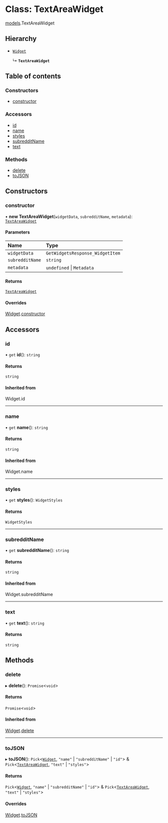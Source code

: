 # Class: TextAreaWidget

[models](../modules/models.md).TextAreaWidget

## Hierarchy

- [`Widget`](models.Widget.md)

  ↳ **`TextAreaWidget`**

## Table of contents

### Constructors

- [constructor](models.TextAreaWidget.md#constructor)

### Accessors

- [id](models.TextAreaWidget.md#id)
- [name](models.TextAreaWidget.md#name)
- [styles](models.TextAreaWidget.md#styles)
- [subredditName](models.TextAreaWidget.md#subredditname)
- [text](models.TextAreaWidget.md#text)

### Methods

- [delete](models.TextAreaWidget.md#delete)
- [toJSON](models.TextAreaWidget.md#tojson)

## Constructors

### <a id="constructor" name="constructor"></a> constructor

• **new TextAreaWidget**(`widgetData`, `subredditName`, `metadata`): [`TextAreaWidget`](models.TextAreaWidget.md)

#### Parameters

| Name            | Type                            |
| :-------------- | :------------------------------ |
| `widgetData`    | `GetWidgetsResponse_WidgetItem` |
| `subredditName` | `string`                        |
| `metadata`      | `undefined` \| `Metadata`       |

#### Returns

[`TextAreaWidget`](models.TextAreaWidget.md)

#### Overrides

[Widget](models.Widget.md).[constructor](models.Widget.md#constructor)

## Accessors

### <a id="id" name="id"></a> id

• `get` **id**(): `string`

#### Returns

`string`

#### Inherited from

Widget.id

---

### <a id="name" name="name"></a> name

• `get` **name**(): `string`

#### Returns

`string`

#### Inherited from

Widget.name

---

### <a id="styles" name="styles"></a> styles

• `get` **styles**(): `WidgetStyles`

#### Returns

`WidgetStyles`

---

### <a id="subredditname" name="subredditname"></a> subredditName

• `get` **subredditName**(): `string`

#### Returns

`string`

#### Inherited from

Widget.subredditName

---

### <a id="text" name="text"></a> text

• `get` **text**(): `string`

#### Returns

`string`

## Methods

### <a id="delete" name="delete"></a> delete

▸ **delete**(): `Promise`\<`void`\>

#### Returns

`Promise`\<`void`\>

#### Inherited from

[Widget](models.Widget.md).[delete](models.Widget.md#delete)

---

### <a id="tojson" name="tojson"></a> toJSON

▸ **toJSON**(): `Pick`\<[`Widget`](models.Widget.md), `"name"` \| `"subredditName"` \| `"id"`\> & `Pick`\<[`TextAreaWidget`](models.TextAreaWidget.md), `"text"` \| `"styles"`\>

#### Returns

`Pick`\<[`Widget`](models.Widget.md), `"name"` \| `"subredditName"` \| `"id"`\> & `Pick`\<[`TextAreaWidget`](models.TextAreaWidget.md), `"text"` \| `"styles"`\>

#### Overrides

[Widget](models.Widget.md).[toJSON](models.Widget.md#tojson)
